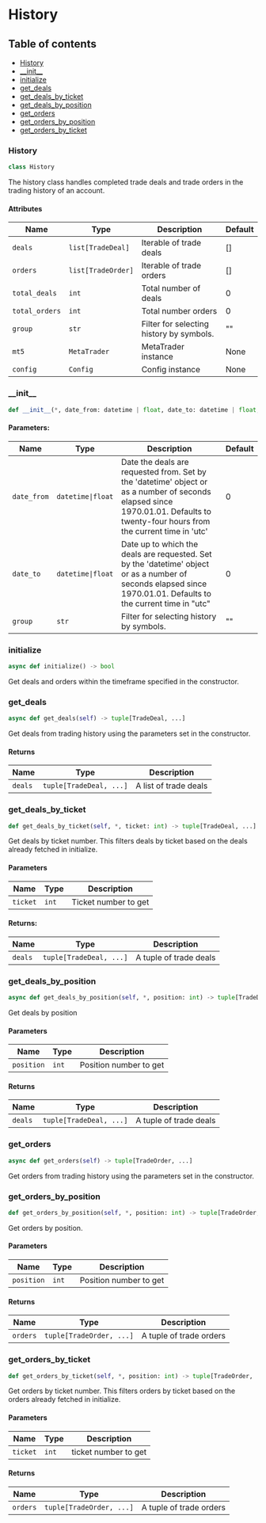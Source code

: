 # History

## Table of contents
- [History](#history.history)
- [\_\_init\_\_](#history.__init__)
- [initialize](#history.initialize)
- [get_deals](#history.get_deals)
- [get_deals_by_ticket](#history.get_deals_by_ticket)
- [get_deals_by_position](#history.get_deals_by_position)
- [get_orders](#history.get_orders)
- [get_orders_by_position](#history.get_orders_by_position)
- [get_orders_by_ticket](#history.get_orders_by_ticket)

<a id='history.history'></a>
### History
```python
class History
```
The history class handles completed trade deals and trade orders in the trading history of an account.
#### Attributes
| Name           | Type               | Description                                                            | Default |
|----------------|--------------------|------------------------------------------------------------------------|---------|
| `deals`        | `list[TradeDeal]`  | Iterable of trade deals                                                | []      |
| `orders`       | `list[TradeOrder]` | Iterable of trade orders                                               | []      |
| `total_deals`  | `int`              | Total number of deals                                                  | 0       |
| `total_orders` | `int`              | Total number orders                                                    | 0       |
| `group`        | `str`              | Filter for selecting history by symbols.                               | ""      |
| `mt5`          | `MetaTrader`       | MetaTrader instance                                                    | None    |
| `config`       | `Config`           | Config instance                                                        | None    |


<a id='history.__init__'></a>
### \_\_init\_\_
```python
def __init__(*, date_from: datetime | float, date_to: datetime | float, group: str = "")
```

#### Parameters:
| Name        | Type              | Description                                                                                                                                                                      | Default |
|-------------|-------------------|----------------------------------------------------------------------------------------------------------------------------------------------------------------------------------|---------|
| `date_from` | `datetime\|float` | Date the deals are requested from. Set by the 'datetime' object or as a number of seconds elapsed since 1970.01.01. Defaults to twenty-four hours from the current time in 'utc' | 0       |
| `date_to`   | `datetime\|float` | Date up to which the deals are requested. Set by the 'datetime' object or as a number of seconds elapsed since 1970.01.01. Defaults to the current time in "utc"                 | 0       |
| `group`     | `str`             | Filter for selecting history by symbols.                                                                                                                                         | ""      |

<a id='history.initialize'></a>
### initialize
```python
async def initialize() -> bool
```
Get deals and orders within the timeframe specified in the constructor.

<a id='history.get_deals'></a>
### get_deals
```python
async def get_deals(self) -> tuple[TradeDeal, ...]
```
Get deals from trading history using the parameters set in the constructor.

#### Returns
| Name    | Type                    | Description           | 
|---------|-------------------------|-----------------------|
| `deals` | `tuple[TradeDeal, ...]` | A list of trade deals |

<a id='history.get_deals_by_ticket'></a>
### get_deals_by_ticket
```python
def get_deals_by_ticket(self, *, ticket: int) -> tuple[TradeDeal, ...]
```
Get deals by ticket number. This filters deals by ticket based on the deals already fetched in initialize.

#### Parameters
| Name     | Type  | Description          |
|----------|-------|----------------------|
| `ticket` | `int` | Ticket number to get |

#### Returns:
| Name    | Type                    | Description            |
|---------|-------------------------|------------------------|
| `deals` | `tuple[TradeDeal, ...]` | A tuple of trade deals |

<a id='history.get_deals_by_position'></a>
### get_deals_by_position
```python
async def get_deals_by_position(self, *, position: int) -> tuple[TradeDeal, ...]
```
Get deals by position
#### Parameters
| Name       | Type  | Description            |
|------------|-------|------------------------|
| `position` | `int` | Position number to get |

#### Returns
| Name    | Type                    | Description            |
|---------|-------------------------|------------------------|
| `deals` | `tuple[TradeDeal, ...]` | A tuple of trade deals |

<a id='history.get_orders'></a>
### get_orders
```python
async def get_orders(self) -> tuple[TradeOrder, ...]
```
Get orders from trading history using the parameters set in the constructor.

<a id='history.get_orders_by_position'></a>
### get_orders_by_position
```python
def get_orders_by_position(self, *, position: int) -> tuple[TradeOrder, ...]
```
Get orders by position.
#### Parameters
| Name       | Type  | Description            |
|------------|-------|------------------------|
| `position` | `int` | Position number to get |

#### Returns
| Name     | Type                     | Description             |
|----------|--------------------------|-------------------------|
| `orders` | `tuple[TradeOrder, ...]` | A tuple of trade orders |

<a id='history.get_orders_by_ticket'></a>
### get_orders_by_ticket
```python
def get_orders_by_ticket(self, *, position: int) -> tuple[TradeOrder, ...]
```

Get orders by ticket number. This filters orders by ticket based on the orders already fetched in initialize.
#### Parameters
| Name     | Type  | Description          |
|----------|-------|----------------------|
| `ticket` | `int` | ticket number to get |

#### Returns
| Name     | Type                     | Description             |
|----------|--------------------------|-------------------------|
| `orders` | `tuple[TradeOrder, ...]` | A tuple of trade orders |
